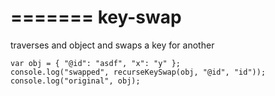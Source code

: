 =======
key-swap
========

traverses and object and swaps a key for another


```
var obj = { "@id": "asdf", "x": "y" };
console.log("swapped", recurseKeySwap(obj, "@id", "id"));
console.log("original", obj);
```
